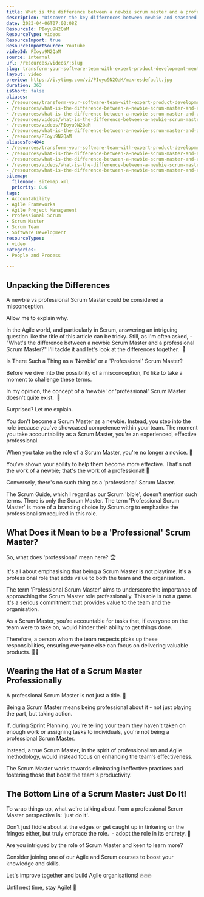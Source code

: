 ```yaml
---
title: What is the difference between a newbie scrum master and a professional Scrum Master?
description: "Discover the key differences between newbie and seasoned Scrum Masters with Agile Coach Martin. Elevate your Scrum skills and insights today! \U0001F31F\U0001F680"
date: 2023-04-06T07:00:08Z
ResourceId: PIoyu9N2QaM
ResourceType: videos
ResourceImport: true
ResourceImportSource: Youtube
videoId: PIoyu9N2QaM
source: internal
url: /resources/videos/:slug
slug: transform-your-software-team-with-expert-product-development-mentoring
layout: video
preview: https://i.ytimg.com/vi/PIoyu9N2QaM/maxresdefault.jpg
duration: 363
isShort: false
aliases:
- /resources/transform-your-software-team-with-expert-product-development-mentoring
- /resources/what-is-the-difference-between-a-newbie-scrum-master-and-a-professional-scrum-master
- /resources/what-is-the-difference-between-a-newbie-scrum-master-and-a-seasoned-experienced-scrum-master
- /resources/videos/what-is-the-difference-between-a-newbie-scrum-master-and-a-seasoned,-experienced-scrum-master-
- /resources/videos/PIoyu9N2QaM
- /resources/what-is-the-difference-between-a-newbie-scrum-master-and-a-seasoned,-experienced-scrum-master-
- /resources/PIoyu9N2QaM
aliasesFor404:
- /resources/transform-your-software-team-with-expert-product-development-mentoring
- /resources/what-is-the-difference-between-a-newbie-scrum-master-and-a-professional-scrum-master
- /resources/what-is-the-difference-between-a-newbie-scrum-master-and-a-seasoned-experienced-scrum-master
- /resources/videos/what-is-the-difference-between-a-newbie-scrum-master-and-a-seasoned,-experienced-scrum-master-
- /resources/what-is-the-difference-between-a-newbie-scrum-master-and-a-seasoned,-experienced-scrum-master-
sitemap:
  filename: sitemap.xml
  priority: 0.6
tags:
- Accountability
- Agile Frameworks
- Agile Project Management
- Professional Scrum
- Scrum Master
- Scrum Team
- Software Development
resourceTypes:
- video
categories:
- People and Process

---
```

## Unpacking the Differences

A newbie vs professional Scrum Master could be considered a misconception.

Allow me to explain why.

In the Agile world, and particularly in Scrum, answering an intriguing question like the title of this article can be tricky. Still, as I'm often asked, - "What's the difference between a newbie Scrum Master and a professional Scrum Master?" I'll tackle it and let's look at the differences together.  🎯

Is There Such a Thing as a 'Newbie' or a 'Professional' Scrum Master?

Before we dive into the possibility of a misconception, I'd like to take a moment to challenge these terms.

In my opinion, the concept of a 'newbie' or 'professional' Scrum Master doesn't quite exist.  🤔

Surprised? Let me explain.

You don't become a Scrum Master as a newbie. Instead, you step into the role because you've showcased competence within your team. The moment you take accountability as a Scrum Master, you're an experienced, effective professional.

When you take on the role of a Scrum Master, you're no longer a novice. 🏅

You've shown your ability to help them become more effective. That's not the work of a newbie; that's the work of a professional! 🌟

Conversely, there's no such thing as a 'professional' Scrum Master.

The Scrum Guide, which I regard as our Scrum 'bible', doesn't mention such terms. There is only the Scrum Master. The term 'Professional Scrum Master' is more of a branding choice by Scrum.org to emphasise the professionalism required in this role.

## What Does it Mean to be a 'Professional' Scrum Master?

So, what does 'professional' mean here? 🏆

It's all about emphasising that being a Scrum Master is not playtime. It's a professional role that adds value to both the team and the organisation.

The term 'Professional Scrum Master' aims to underscore the importance of approaching the Scrum Master role professionally. This role is not a game. It's a serious commitment that provides value to the team and the organisation.

As a Scrum Master, you're accountable for tasks that, if everyone on the team were to take on, would hinder their ability to get things done.

Therefore, a person whom the team respects picks up these responsibilities, ensuring everyone else can focus on delivering valuable products. 👩‍💻

## Wearing the Hat of a Scrum Master Professionally

A professional Scrum Master is not just a title. 🚀

Being a Scrum Master means being professional about it - not just playing the part, but taking action.

If, during Sprint Planning, you're telling your team they haven't taken on enough work or assigning tasks to individuals, you're not being a professional Scrum Master.

Instead, a true Scrum Master, in the spirit of professionalism and Agile methodology, would instead focus on enhancing the team's effectiveness.

The Scrum Master works towards eliminating ineffective practices and fostering those that boost the team's productivity.

## The Bottom Line of a Scrum Master: Just Do It!

To wrap things up, what we're talking about from a professional Scrum Master perspective is: 'just do it'.  

Don't just fiddle about at the edges or get caught up in tinkering on the fringes either, but truly embrace the role.  - adopt the role in its entirety. 💼

Are you intrigued by the role of Scrum Master and keen to learn more?

Consider joining one of our Agile and Scrum courses to boost your knowledge and skills.

Let's improve together and build Agile organisations! 🔥🔥🔥

Until next time, stay Agile! 🚀

